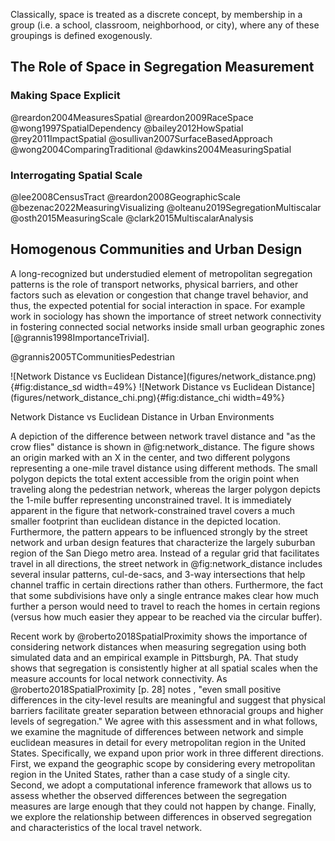
Classically, space is treated as a discrete concept, by membership in a group (i.e. a school,
classroom, neighborhood, or city), where any of these groupings is defined exogenously.

## The Role of Space in Segregation Measurement

### Making Space Explicit

@reardon2004MeasuresSpatial
@reardon2009RaceSpace
@wong1997SpatialDependency
@bailey2012HowSpatial
@rey2011ImpactSpatial
@osullivan2007SurfaceBasedApproach
@wong2004ComparingTraditional
@dawkins2004MeasuringSpatial

### Interrogating Spatial Scale

@lee2008CensusTract
@reardon2008GeographicScale
@bezenac2022MeasuringVisualizing
@olteanu2019SegregationMultiscalar
@osth2015MeasuringScale
@clark2015MultiscalarAnalysis


## Homogenous Communities and Urban Design

A long-recognized but understudied element of metropolitan segregation patterns is the role of
transport networks, physical barriers, and other factors such as elevation or congestion that change
travel behavior, and thus, the expected potential for social interaction in space. For example work
in sociology has shown the importance of street network connectivity in fostering connected social
networks inside small urban geographic zones [@grannis1998ImportanceTrivial]. 

@grannis2005TCommunitiesPedestrian

<div id='fig:network_distance'>
![Network Distance vs Euclidean Distance](figures/network_distance.png){#fig:distance_sd width=49%}
![Network Distance vs Euclidean Distance](figures/network_distance_chi.png){#fig:distance_chi width=49%}

Network Distance vs Euclidean Distance in Urban Environments
</div>

A depiction of the difference between network travel distance and "as the crow flies" distance is
shown in @fig:network_distance. The figure shows an origin marked with an X in the center, and two
different polygons representing a one-mile travel distance using different methods. The small
polygon depicts the total extent accessible from the origin point when traveling along the
pedestrian network, whereas the larger polygon depicts the 1-mile buffer representing unconstrained
travel. It is immediately apparent in the figure that network-constrained travel covers a much
smaller footprint than euclidean distance in the depicted location. Furthermore, the pattern appears
to be influenced strongly by the street network and urban design features that characterize the
largely suburban region of the San Diego metro area. Instead of a regular grid that facilitates
travel in all directions, the street network in @fig:network_distance includes several insular
patterns, cul-de-sacs, and 3-way intersections that help channel traffic in certain directions
rather than others. Furthermore, the fact that some subdivisions have only a single entrance makes
clear how much further a person would need to travel to reach the homes in certain regions (versus
how much easier they appear to be reached via the circular buffer).

Recent work by @roberto2018SpatialProximity shows the importance of considering network distances
when measuring segregation using both simulated data and an empirical example in Pittsburgh, PA.
That study shows that segregation is consistently higher at all spatial scales when the measure
accounts for local network connectivity. As @roberto2018SpatialProximity [p. 28] notes , "even small
positive differences in the city-level results are meaningful and suggest that physical barriers
facilitate greater separation between ethnoracial groups and higher levels of segregation." We agree
with this assessment and in what follows, we examine the magnitude of differences between network
and simple euclidean measures in detail for every metropolitan region in the United States.
Specifically, we expand upon prior work in three different directions. First, we expand the
geographic scope by considering every metropolitan region in the United States, rather than a case
study of a single city. Second, we adopt a computational inference framework that allows us to
assess whether the observed differences between the segregation measures are large enough that they
could not happen by change. Finally, we explore the relationship between differences in observed
segregation and characteristics of the local travel network.

